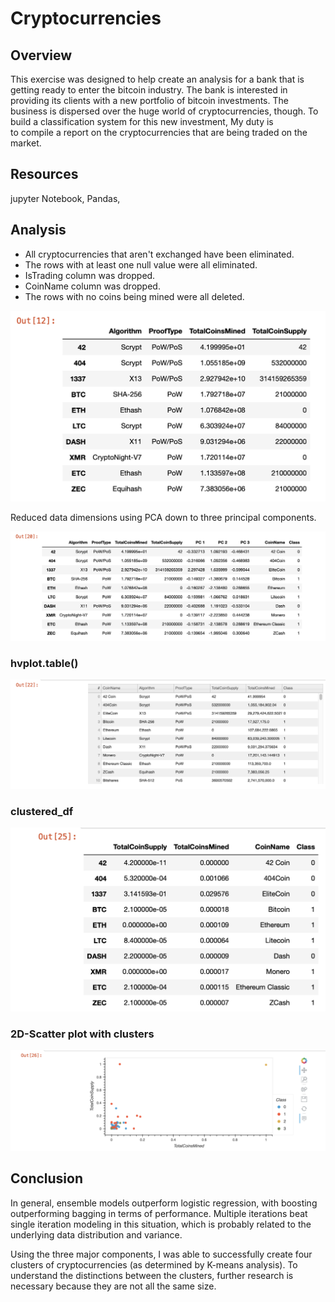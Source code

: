# Cryptocurrencies

## Overview

This exercise was designed to help create an analysis for a bank that is getting ready to enter the bitcoin industry. The bank is interested in providing its clients with a new portfolio of bitcoin investments. The business is dispersed over the huge world of cryptocurrencies, though. To build a classification system for this new investment, My duty is to compile a report on the cryptocurrencies that are being traded on the market.

## Resources
jupyter Notebook, Pandas, 

## Analysis

  - All cryptocurrencies that aren't exchanged have been eliminated.
  - The rows with at least one null value were all eliminated.
  - IsTrading column was dropped.
  - CoinName column was dropped.
  - The rows with no coins being mined were all deleted.
  
 ![alt text](images/crypto_df_v1.png)


Reduced data dimensions using PCA down to three principal components.

 ![alt text](images/clustered_df_v3.png)
 
 ### hvplot.table() 
 ![alt text](images/tradable_crypto_table.png)
  
 ### clustered_df
 ![alt text](images/clustered_df_v4.png)
 
### 2D-Scatter plot with clusters 
 ![alt text](images/scatterplot.png)
  
## Conclusion
In general, ensemble models outperform logistic regression, with boosting outperforming bagging in terms of performance. Multiple iterations beat single iteration modeling in this situation, which is probably related to the underlying data distribution and variance.

Using the three major components, I was able to successfully create four clusters of cryptocurrencies (as determined by K-means analysis). To understand the distinctions between the clusters, further research is necessary because they are not all the same size.
